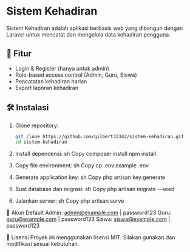 # Sistem Kehadiran

Sistem Kehadiran adalah aplikasi berbasis web yang dibangun dengan Laravel untuk mencatat dan mengelola data kehadiran pengguna.

## 🚀 Fitur  
- Login & Register (hanya untuk admin)  
- Role-based access control (Admin, Guru, Siswa)  
- Pencatatan kehadiran harian  
- Export laporan kehadiran  

## 🛠️ Instalasi  
1. Clone repository:  
   ```sh
   git clone https://github.com/gilbert32342/sistem-kehadiran.git
   cd sistem-kehadiran

2. Install dependensi:
sh
Copy
composer install
npm install

3. Copy file environment:
sh
Copy
cp .env.example .env

4. Generate application key:
sh
Copy
php artisan key:generate

5. Buat database dan migrasi:
sh
Copy
php artisan migrate --seed

6. Jalankan server:
sh
Copy
php artisan serve

🔑 Akun Default
Admin: admin@example.com | password123
Guru: guru@example.com | password123
Siswa: siswa@example.com | password123

📝 Lisensi
Proyek ini menggunakan lisensi MIT. Silakan gunakan dan modifikasi sesuai kebutuhan.